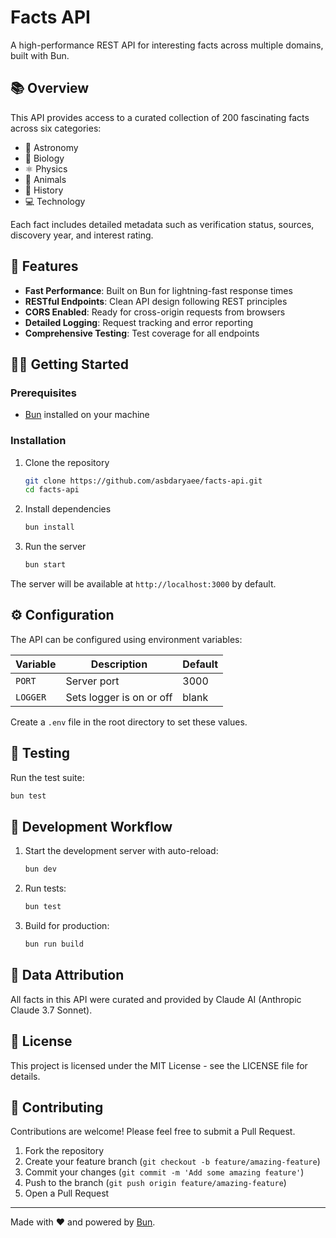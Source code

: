 # Facts API

A high-performance REST API for interesting facts across multiple domains, built with Bun.

## 📚 Overview

This API provides access to a curated collection of 200 fascinating facts across six categories:

- 🌌 Astronomy
- 🔬 Biology
- ⚛️ Physics
- 🦁 Animals
- 📜 History
- 💻 Technology

Each fact includes detailed metadata such as verification status, sources, discovery year, and interest rating.

## 🚀 Features

- **Fast Performance**: Built on Bun for lightning-fast response times
- **RESTful Endpoints**: Clean API design following REST principles
- **CORS Enabled**: Ready for cross-origin requests from browsers
- **Detailed Logging**: Request tracking and error reporting
- **Comprehensive Testing**: Test coverage for all endpoints

## 🏃‍♂️ Getting Started

### Prerequisites

- [Bun](https://bun.sh/) installed on your machine

### Installation

1. Clone the repository

   ```bash
   git clone https://github.com/asbdaryaee/facts-api.git
   cd facts-api
   ```

2. Install dependencies

   ```bash
   bun install
   ```

3. Run the server
   ```bash
   bun start
   ```

The server will be available at `http://localhost:3000` by default.

## ⚙️ Configuration

The API can be configured using environment variables:

| Variable | Description              | Default |
| -------- | ------------------------ | ------- |
| `PORT`   | Server port              | 3000    |
| `LOGGER` | Sets logger is on or off | blank   |

Create a `.env` file in the root directory to set these values.

## 🧪 Testing

Run the test suite:

```bash
bun test
```

## 🔄 Development Workflow

1. Start the development server with auto-reload:

   ```bash
   bun dev
   ```

2. Run tests:

   ```bash
   bun test
   ```

3. Build for production:
   ```bash
   bun run build
   ```

## 📝 Data Attribution

All facts in this API were curated and provided by Claude AI (Anthropic Claude 3.7 Sonnet).

## 📄 License

This project is licensed under the MIT License - see the LICENSE file for details.

## 🤝 Contributing

Contributions are welcome! Please feel free to submit a Pull Request.

1. Fork the repository
2. Create your feature branch (`git checkout -b feature/amazing-feature`)
3. Commit your changes (`git commit -m 'Add some amazing feature'`)
4. Push to the branch (`git push origin feature/amazing-feature`)
5. Open a Pull Request

---

Made with ❤️ and powered by [Bun](https://bun.sh/).
